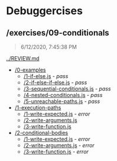 # Debuggercises 

## /exercises/09-conditionals 

> 6/12/2020, 7:45:38 PM 

[../REVIEW.md](../REVIEW.md)

- [/0-examples](./0-examples/REVIEW.md)
  - [/1-if-else.js](./0-examples/REVIEW.md#1-if-elsejs) - _pass_ 
  - [/2-if-else-if-else.js](./0-examples/REVIEW.md#2-if-else-if-elsejs) - _pass_ 
  - [/3-sequential-conditionals.js](./0-examples/REVIEW.md#3-sequential-conditionalsjs) - _pass_ 
  - [/4-nested-conditionals.js](./0-examples/REVIEW.md#4-nested-conditionalsjs) - _pass_ 
  - [/5-unreachable-paths.js](./0-examples/REVIEW.md#5-unreachable-pathsjs) - _pass_ 
- [/1-execution-paths](./1-execution-paths/REVIEW.md)
  - [/1-write-expected.js](./1-execution-paths/REVIEW.md#1-write-expectedjs) - _error_ 
  - [/2-write-arguments.js](./1-execution-paths/REVIEW.md#2-write-argumentsjs)  
  - [/3-write-function.js](./1-execution-paths/REVIEW.md#3-write-functionjs)  
- [/2-conditional-bodies](./2-conditional-bodies/REVIEW.md)
  - [/1-write-expected.js](./2-conditional-bodies/REVIEW.md#1-write-expectedjs) - _error_ 
  - [/2-write-arguments.js](./2-conditional-bodies/REVIEW.md#2-write-argumentsjs) - _error_ 
  - [/3-write-function.js](./2-conditional-bodies/REVIEW.md#3-write-functionjs) - _error_ 

